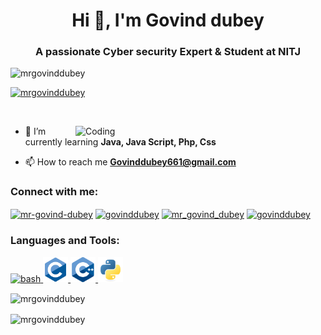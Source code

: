 <h1 align="center">Hi 👋, I'm Govind dubey</h1>
<h3 align="center">A passionate Cyber security Expert & Student at NITJ</h3>


<p align="left"> <img src="https://komarev.com/ghpvc/?username=mrgovinddubey&label=Profile%20views&color=0e75b6&style=flat" alt="mrgovinddubey" /> </p>

<p align="left"> <a href="https://github.com/ryo-ma/github-profile-trophy"><img src="https://github-profile-trophy.vercel.app/?username=mrgovinddubey" alt="mrgovinddubey" /></a> </p>

<p align="left"> <a href="https://twitter.com/" target="blank"><img src="https://img.shields.io/twitter/follow/?logo=twitter&style=for-the-badge" alt="" /></a> </p> <img align="right" alt="Coding" width="400" src="https://raw.githubusercontent.com/PolarBearGG/PolarBearGG/master/web-developer.gif">

- 🌱 I’m currently learning **Java, Java Script, Php, Css**

- 📫 How to reach me **Govinddubey661@gmail.com**

<h3 align="left">Connect with me:</h3>
<p align="left">
<a href="https://linkedin.com/in/mr-govind-dubey" target="blank"><img align="center" src="https://raw.githubusercontent.com/rahuldkjain/github-profile-readme-generator/master/src/images/icons/Social/linked-in-alt.svg" alt="mr-govind-dubey" height="30" width="40" /></a>
<a href="https://instagram.com/govinddubey" target="blank"><img align="center" src="https://raw.githubusercontent.com/rahuldkjain/github-profile-readme-generator/master/src/images/icons/Social/instagram.svg" alt="govinddubey" height="30" width="40" /></a>
<a href="https://www.leetcode.com/govind_dubey" target="blank"><img align="center" src="https://raw.githubusercontent.com/rahuldkjain/github-profile-readme-generator/master/src/images/icons/Social/leet-code.svg" alt="mr_govind_dubey" height="30" width="40" /></a>
<a href="https://auth.geeksforgeeks.org/user/dubey" target="blank"><img align="center" src="https://raw.githubusercontent.com/rahuldkjain/github-profile-readme-generator/master/src/images/icons/Social/geeks-for-geeks.svg" alt="govinddubey" height="30" width="40" /></a>
</p>

<h3 align="left">Languages and Tools:</h3>
<p align="left"> <a href="https://www.gnu.org/software/bash/" target="_blank" rel="noreferrer"> <img src="https://www.vectorlogo.zone/logos/gnu_bash/gnu_bash-icon.svg" alt="bash" width="40" height="40"/> </a> <a href="https://www.cprogramming.com/" target="_blank" rel="noreferrer"> <img src="https://raw.githubusercontent.com/devicons/devicon/master/icons/c/c-original.svg" alt="c" width="40" height="40"/> </a> <a href="https://www.w3schools.com/cpp/" target="_blank" rel="noreferrer"> <img src="https://raw.githubusercontent.com/devicons/devicon/master/icons/cplusplus/cplusplus-original.svg" alt="cplusplus" width="40" height="40"/> </a> <a href="https://www.python.org" target="_blank" rel="noreferrer"> <img src="https://raw.githubusercontent.com/devicons/devicon/master/icons/python/python-original.svg" alt="python" width="40" height="40"/> </a> </p>

<p><img align="center" src="https://github-readme-stats.vercel.app/api/top-langs?username=mrgovinddubey&show_icons=true&locale=en&layout=compact" alt="mrgovinddubey" /></p>

<p><img align="center" src="https://github-readme-streak-stats.herokuapp.com/?user=mrgovinddubey&" alt="mrgovinddubey" /></p>

